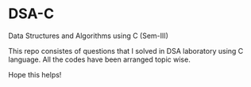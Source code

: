 # DSA-C
Data Structures and Algorithms using C (Sem-III)

This repo consistes of questions that I solved in DSA laboratory using C language. All the  codes have been arranged topic wise.

Hope this helps!
